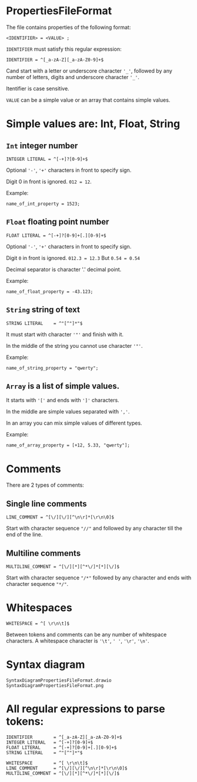 # PropertiesFileFormat

The file contains properties of the following format:
	
	<IDENTIFIER> = <VALUE> ; 

`IDENTIFIER` must satisfy this regular expression:

	IDENTIFIER = ^[_a-zA-Z][_a-zA-Z0-9]+$

Cand start with a letter or underscore character `'_'`, followed by any number of letters, digits and underscore character `'_'`.

Itentifier is case sensitive.

`VALUE` can be a simple value or an array that contains simple values.

# Simple values are: Int, Float, String

## `Int` integer number

	INTEGER LITERAL = ^[-+]?[0-9]+$

Optional `'-'`, `'+'` characters in front to specify sign.

Digit 0 in front is ignored. `012 = 12`.

Example:

	name_of_int_property = 1523;

## `Float` floating point number

	FLOAT LITERAL = ^[-+]?[0-9]+[.][0-9]+$
	
Optional `'-'`, `'+'` characters in front to specify sign.

Digit `0` in front is ignored. `012.3 = 12.3` But `0.54 = 0.54`

Decimal separator is character '.' decimal point.

Example: 

	name_of_float_property = -43.123;

## `String` string of text

	STRING LITERAL    = ^"[^"]*"$

It must start with character `'"'` and finish with it.

In the middle of the string you cannot use character `'"'`.

Example:

	name_of_string_property = "qwerty";

## `Array` is a list of simple values.

It starts with `'['` and ends with `']'` characters.

In the middle are simple values separated with `','`.

In an array you can mix simple values of different types.

Example:

	name_of_array_property = [+12, 5.33, "qwerty"];

# Comments

There are 2 types of comments: 

## Single line comments

	LINE_COMMENT = ^[\/][\/][^\n\r]*[\r\n\0]$

Start with character sequence `"//"` and followed by any character till the end of the line.

## Multiline comments 

	MULTILINE_COMMENT = ^[\/][*][^*\/]*[*][\/]$

Start with character sequence `"/*"` followed by any character and ends with character sequence `"*/"`.

# Whitespaces

	WHITESPACE = ^[ \r\n\t]$

Between tokens and comments can be any number of whitespace characters.
A whitespace character is `'\t'`, `' '`, `'\r'`, `'\n'`.

# Syntax diagram

	SyntaxDiagramPropertiesFileFormat.drawio
	SyntaxDiagramPropertiesFileFormat.png

# All regular expressions to parse tokens:

	IDENTIFIER        = ^[_a-zA-Z][_a-zA-Z0-9]+$
	INTEGER LITERAL   = ^[-+]?[0-9]+$
	FLOAT LITERAL     = ^[-+]?[0-9]+[.][0-9]+$
	STRING LITERAL    = ^"[^"]*"$

	WHITESPACE        = ^[ \r\n\t]$
	LINE_COMMENT      = ^[\/][\/][^\n\r]*[\r\n\0]$
	MULTILINE_COMMENT = ^[\/][*][^*\/]*[*][\/]$

